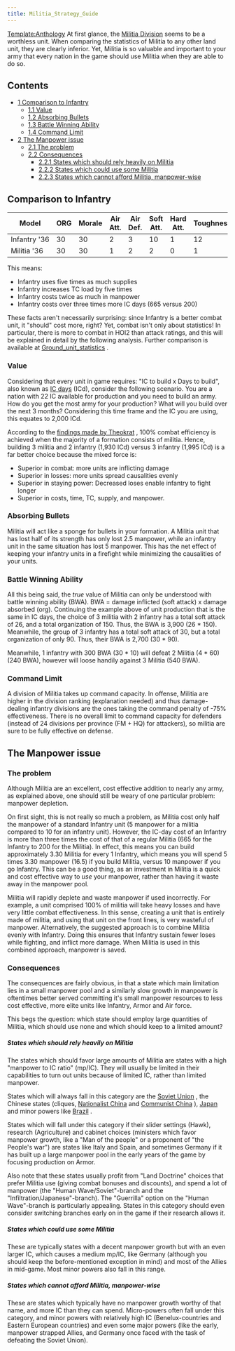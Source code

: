 ```yaml
---
title: Militia_Strategy_Guide
---
```


[Template:Anthology](/wiki/index.php?title=Template:Anthology&action=edit&redlink=1 "Template:Anthology (page does not exist)") At first glance, the [Militia Division](/wiki/Militia_Division "Militia Division") seems to be a worthless unit. When comparing the statistics of Militia to any other land unit, they are clearly inferior. Yet, Militia is so valuable and important to your army that every nation in the game should use Militia when they are able to do so.

## Contents

- [1 Comparison to Infantry](#Comparison_to_Infantry)
  - [1.1 Value](#Value)
  - [1.2 Absorbing Bullets](#Absorbing_Bullets)
  - [1.3 Battle Winning Ability](#Battle_Winning_Ability)
  - [1.4 Command Limit](#Command_Limit)
- [2 The Manpower issue](#The_Manpower_issue)
  - [2.1 The problem](#The_problem)
  - [2.2 Consequences](#Consequences)
    - [2.2.1 States which should rely heavily on Militia](#States_which_should_rely_heavily_on_Militia)
    - [2.2.2 States which could use some Militia](#States_which_could_use_some_Militia)
    - [2.2.3 States which cannot afford Militia, manpower-wise](#States_which_cannot_afford_Militia.2C_manpower-wise)

## Comparison to Infantry

| Model        | ORG | Morale | Air Att. | Air Def. | Soft Att. | Hard Att. | Toughness | Defensiveness | Softness | Cost | Build-time | Manpower | Max Speed | Supply Cons. | Suppression |
| ------------ | --- | ------ | -------- | -------- | --------- | --------- | --------- | ------------- | -------- | ---- | ---------- | -------- | --------- | ------------ | ----------- |
| Infantry '36 | 30  | 30     | 2        | 3        | 10        | 1         | 12        | 15            | 100      | 7    | 95         | 10       | 4         | 1            | 2           |
| Militia '36  | 30  | 30     | 1        | 2        | 2         | 0         | 1         | 8             | 100      | 4    | 50         | 5        | 4         | 0.2          | 1           |

This means:

- Infantry uses five times as much supplies
- Infantry increases TC load by five times
- Infantry costs twice as much in manpower
- Infantry costs over three times more IC days (665 versus 200)

These facts aren't necessarily surprising: since Infantry is a better combat unit, it "should" cost more, right? Yet, combat isn't only about statistics! In particular, there is more to combat in HOI2 than attack ratings, and this will be explained in detail by the following analysis. Further comparison is available at [Ground_unit_statistics](/wiki/Ground_unit_statistics "Ground unit statistics") .

### Value

Considering that every unit in game requires: "IC to build x Days to build", also known as [IC days](/wiki/IC_days "IC days") (ICd), consider the following scenario. You are a nation with 22 IC available for production and you need to build an army. How do you get the most army for your production? What will you build over the next 3 months? Considering this time frame and the IC you are using, this equates to 2,000 ICd.

According to the [findings made by Theokrat](http://forum.paradoxplaza.com/forum/showthread.php?t=296740) , 100% combat efficiency is achieved when the majority of a formation consists of militia. Hence, building 3 militia and 2 infantry (1,930 ICd) versus 3 infantry (1,995 ICd) is a far better choice because the mixed force is:

- Superior in combat: more units are inflicting damage
- Superior in losses: more units spread causalities evenly
- Superior in staying power: Decreased loses enable infantry to fight longer
- Superior in costs, time, TC, supply, and manpower.

### Absorbing Bullets

Militia will act like a sponge for bullets in your formation. A Militia unit that has lost half of its strength has only lost 2.5 manpower, while an infantry unit in the same situation has lost 5 manpower. This has the net effect of keeping your infantry units in a firefight while minimizing the causalities of your units.

### Battle Winning Ability

All this being said, the _true_ value of Militia can only be understood with battle winning ability (BWA). BWA = damage inflicted (soft attack) x damage absorbed (org). Continuing the example above of unit production that is the same in IC days, the choice of 3 militia with 2 infantry has a total soft attack of 26, and a total organization of 150. Thus, the BWA is 3,900 (26 \* 150). Meanwhile, the group of 3 infantry has a total soft attack of 30, but a total organization of only 90. Thus, their BWA is 2,700 (30 \* 90).

Meanwhile, 1 infantry with 300 BWA (30 \* 10) will defeat 2 Militia (4 \* 60) (240 BWA), however will loose handily against 3 Militia (540 BWA).

### Command Limit

A division of Militia takes up command capacity. In offense, Militia are higher in the division ranking (explanation needed) and thus damage-dealing infantry divisions are the ones taking the command penalty of -75% effectiveness. There is no overall limit to command capacity for defenders (instead of 24 divisions per province (FM + HQ) for attackers), so militia are sure to be fully effective on defense.

## The Manpower issue

### The problem

Although Militia are an excellent, cost effective addition to nearly any army, as explained above, one should still be weary of one particular problem: manpower depletion.

On first sight, this is not really so much a problem, as Militia cost only half the manpower of a standard Infantry unit (5 manpower for a militia compared to 10 for an infantry unit). However, the IC-day cost of an Infantry is more than three times the cost of that of a regular Militia (665 for the Infantry to 200 for the Militia). In effect, this means you can build approximately 3.30 Militia for every 1 Infantry, which means you will spend 5 times 3.30 manpower (16.5) if you build Militia, versus 10 manpower if you go Infantry. This can be a good thing, as an investment in Militia is a quick and cost effective way to _use_ your manpower, rather than having it waste away in the manpower pool.

Militia will rapidly deplete and waste manpower if used incorrectly. For example, a unit comprised 100% of militia will take heavy losses and have very little combat effectiveness. In this sense, creating a unit that is entirely made of militia, and using that unit on the front lines, is very wasteful of manpower. Alternatively, the suggested approach is to combine Militia evenly with Infantry. Doing this ensures that Infantry sustain fewer loses while fighting, and inflict more damage. When Militia is used in this combined approach, manpower is saved.

### Consequences

The consequences are fairly obvious, in that a state which main limitation lies in a small manpower pool and a similarly slow growth in manpower is oftentimes better served committing it's small manpower resources to less cost effective, more elite units like Infantry, Armor and Air force.

This begs the question: which state should employ large quantities of Militia, which should use none and which should keep to a limited amount?

##### States which should rely heavily on Militia

The states which should favor large amounts of Militia are states with a high "manpower to IC ratio" (mp/IC). They will usually be limited in their capabilities to turn out units because of limited IC, rather than limited manpower.

States which will always fall in this category are the [Soviet Union](/wiki/Soviet_Union "Soviet Union") , the Chinese states (cliques, [Nationalist China](/wiki/Nationalist_China "Nationalist China") and [Communist China](/wiki/Communist_China "Communist China") ), [Japan](/wiki/Japan "Japan") and minor powers like [Brazil](/wiki/Brazil "Brazil") .

States which will fall under this category if their slider settings (Hawk), research (Agriculture) and cabinet choices (ministers which favor manpower growth, like a "Man of the people" or a proponent of "the People's war") are states like Italy and Spain, and sometimes Germany if it has built up a large manpower pool in the early years of the game by focusing production on Armor.

Also note that these states usually profit from "Land Doctrine" choices that prefer Militia use (giving combat bonuses and discounts), and spend a lot of manpower (the "Human Wave/Soviet"-branch and the "Infiltration/Japanese"-branch). The "Guerrilla" option on the "Human Wave"-branch is particularly appealing. States in this category should even consider switching branches early on in the game if their research allows it.

##### States which could use some Militia

These are typically states with a decent manpower growth but with an even larger IC, which causes a medium mp/IC, like Germany (although you should keep the before-mentioned exception in mind) and most of the Allies in mid-game. Most minor powers also fall in this range.

##### States which cannot afford Militia, manpower-wise

These are states which typically have no manpower growth worthy of that name, and more IC than they can spend. Micro-powers often fall under this category, and minor powers with relatively high IC (Benelux-countries and Eastern European countries) and even some major powers (like the early, manpower strapped Allies, and Germany once faced with the task of defeating the Soviet Union).
